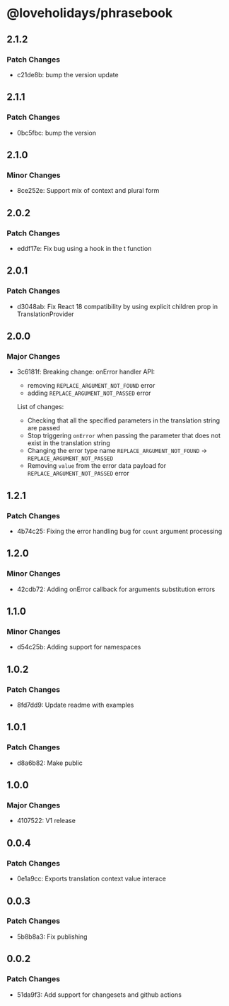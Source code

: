 # @loveholidays/phrasebook

## 2.1.2

### Patch Changes

- c21de8b: bump the version update

## 2.1.1

### Patch Changes

- 0bc5fbc: bump the version

## 2.1.0

### Minor Changes

- 8ce252e: Support mix of context and plural form

## 2.0.2

### Patch Changes

- eddf17e: Fix bug using a hook in the t function

## 2.0.1

### Patch Changes

- d3048ab: Fix React 18 compatibility by using explicit children prop in TranslationProvider

## 2.0.0

### Major Changes

- 3c6181f: Breaking change:
  onError handler API:

  - removing `REPLACE_ARGUMENT_NOT_FOUND` error
  - adding `REPLACE_ARGUMENT_NOT_PASSED` error

  List of changes:

  - Checking that all the specified parameters in the translation string are passed
  - Stop triggering `onError` when passing the parameter that does not exist in the translation string
  - Changing the error type name `REPLACE_ARGUMENT_NOT_FOUND` -> `REPLACE_ARGUMENT_NOT_PASSED`
  - Removing `value` from the error data payload for `REPLACE_ARGUMENT_NOT_PASSED` error

## 1.2.1

### Patch Changes

- 4b74c25: Fixing the error handling bug for `count` argument processing

## 1.2.0

### Minor Changes

- 42cdb72: Adding onError callback for arguments substitution errors

## 1.1.0

### Minor Changes

- d54c25b: Adding support for namespaces

## 1.0.2

### Patch Changes

- 8fd7dd9: Update readme with examples

## 1.0.1

### Patch Changes

- d8a6b82: Make public

## 1.0.0

### Major Changes

- 4107522: V1 release

## 0.0.4

### Patch Changes

- 0e1a9cc: Exports translation context value interace

## 0.0.3

### Patch Changes

- 5b8b8a3: Fix publishing

## 0.0.2

### Patch Changes

- 51da9f3: Add support for changesets and github actions
